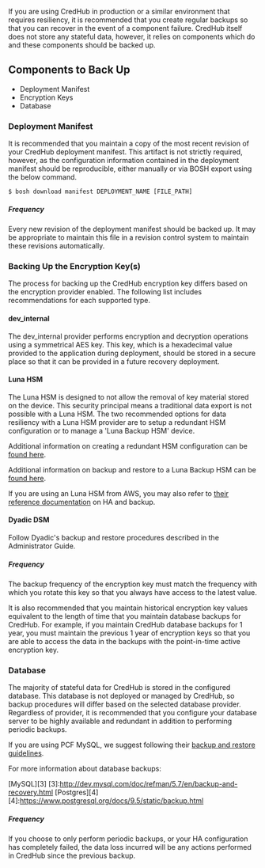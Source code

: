 If you are using CredHub in production or a similar environment that requires resiliency, it is recommended that you create regular backups so that you can recover in the event of a component failure. CredHub itself does not store any stateful data, however, it relies on components which do and these components should be backed up. 

## Components to Back Up

* Deployment Manifest
* Encryption Keys
* Database

### Deployment Manifest

It is recommended that you maintain a copy of the most recent revision of your CredHub deployment manifest. This artifact is not strictly required, however, as the configuration information contained in the deployment manifest should be reproducible, either manually or via BOSH export using the below command. 

```
$ bosh download manifest DEPLOYMENT_NAME [FILE_PATH]
```

##### Frequency
Every new revision of the deployment manifest should be backed up. It may be appropriate to maintain this file in a revision control system to maintain these revisions automatically. 

### Backing Up the Encryption Key(s)

The process for backing up the CredHub encryption key differs based on the encryption provider enabled. The following list includes recommendations for each supported type. 

#### dev_internal

The dev_internal provider performs encryption and decryption operations using a symmetrical AES key. This key, which is a hexadecimal value provided to the application during deployment, should be stored in a secure place so that it can be provided in a future recovery deployment. 

#### Luna HSM

The Luna HSM is designed to not allow the removal of key material stored on the device. This security principal means a traditional data export is not possible with a Luna HSM. The two recommended options for data resiliency with a Luna HSM provider are to setup a redundant HSM configuration or to manage a 'Luna Backup HSM' device. 

Additional information on creating a redundant HSM configuration can be [found here][1]. 

Additional information on backup and restore to a Luna Backup HSM can be [found here][2].

If you are using an Luna HSM from AWS, you may also refer to [their reference documentation][5] on HA and backup. 

[5]:http://docs.aws.amazon.com/cloudhsm/latest/userguide/configuring-ha.html


[1]:http://cloudhsm-safenet-docs.s3.amazonaws.com/007-011136-002_lunasa_5-1_webhelp_rev-a/Content/administration/ha_with_luna_sa.htm
[2]:http://cloudhsm-safenet-docs.s3.amazonaws.com/007-011136-002_lunasa_5-1_webhelp_rev-a/Content/concepts/about_backup_local_and_remote.htm

#### Dyadic DSM

Follow Dyadic's backup and restore procedures described in the Administrator Guide.

##### Frequency
The backup frequency of the encryption key must match the frequency with which you rotate this key so that you always have access to the latest value. 

It is also recommended that you maintain historical encryption key values equivalent to the length of time that you maintain database backups for CredHub. For example, if you maintain CredHub database backups for 1 year, you must maintain the previous 1 year of encryption keys so that you are able to access the data in the backups with the point-in-time active encryption key. 


### Database

The majority of stateful data for CredHub is stored in the configured database. This database is not deployed or managed by CredHub, so backup procedures will differ based on the selected database provider. Regardless of provider, it is recommended that you configure your database server to be highly available and redundant in addition to performing periodic backups. 

If you are using PCF MySQL, we suggest following their [backup and restore guidelines](http://docs.pivotal.io/p-mysql/1-8/backup.html).

For more information about database backups:

[MySQL][3]
[3]:http://dev.mysql.com/doc/refman/5.7/en/backup-and-recovery.html
[Postgres][4]
[4]:https://www.postgresql.org/docs/9.5/static/backup.html

##### Frequency
If you choose to only perform periodic backups, or your HA configuration has completely failed, the data loss incurred will be any actions performed in CredHub since the previous backup. 
